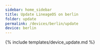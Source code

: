 ```yaml
---
sidebar: home_sidebar
title: Update LineageOS on berlin
folder: update
permalink: /devices/berlin/update
device: berlin
---
```

{% include templates/device_update.md %}
